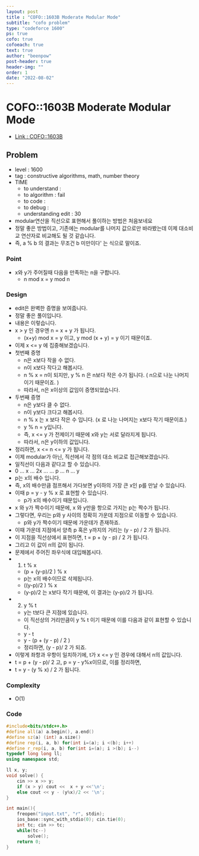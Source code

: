 ```yaml
---
layout: post
title : "COFO::1603B Moderate Modular Mode"
subtitle: "cofo problem"
type: "codeforce 1600"
ps: true
cofo: true
cofoeach: true
text: true
author: "beenpow"
post-header: true
header-img: ""
order: 1
date: "2022-08-02"
---
```

# COFO::1603B Moderate Modular Mode
- [Link : COFO::1603B](https://codeforces.com/contest/1603/problem/B)


## Problem 

- level : 1600
- tag : constructive algorithms, math, number theory
- TIME
  - to understand    : 
  - to algorithm     : fail
  - to code          : 
  - to debug         : 
  - understanding edit : 30
- modular연산을 직선으로 표현해서 풀이하는 방법은 처음보네요
- 정말 좋은 방법이고, 기존에는 modular를 나머지 값으로만 바라봤는데 이제 대소비교 연산자로 비교해도 될 것 같습니다.
- 즉, a % b 의 결과는 무조건 b 미만이다' 는 식으로 말이죠.

### Point
- x와 y가 주어질때 다음을 만족하는 n을 구합니다.
  - n mod x = y mod n

### Design
- edit은 완벽한 증명을 보여줍니다.
- 정말 좋은 풀이입니다.
- 내용은 이렇습니다.
- x > y 인 경우엔 n = x + y 가 됩니다.
  - (x+y) mod x = y 이고, y mod (x + y) = y 이기 때문이죠.
- 이제 x <= y 에 집중해보겠습니다.
- 첫번째 증명
  - n은 x보다 작을 수 없다.
  - n이 x보다 작다고 해봅시다.
  - n % x = n이 되지만, y % n 은 n보다 작은 수가 됩니다. ( n으로 나눈 나머지이기 때문이죠. )
  - 따라서, n은 x이상의 값임이 증명되었습니다.
- 두번째 증명
  - n은 y보다 클 수 없다.
  - n이 y보다 크다고 해봅시다.
  - n % x 는 x 보다 작은 수 입니다. (x 로 나눈 나머지는 x보다 작기 때문이죠.)
  - y % n = y입니다.
  - 즉, x <= y 가 전제이기 때문에 x와 y는 서로 달라지게 됩니다.
  - 따라서, n은 y이하의 값입니다.
- 정리하면, x <= n <= y 가 됩니다.
- 이제 modular가 아닌, 직선에서 각 점의 대소 비교로 접근해보겠습니다.
- 일직선이 다음과 같다고 할 수 있습니다.
- 0 ... x ... 2x ... ... p ... n ... y
- p는 x의 배수 입니다.
- 즉, x의 배수만큼 점프해서 가다보면 y이하의 가장 큰 x인 p를 만날 수 있습니다.
- 이때 p = y - y % x 로 표현할 수 있습니다.
  - p가 x의 배수이기 때문입니다.
- x 와 y가 짝수이기 때문에, x 와 y만을 항으로 가지는 p는 짝수가 됩니다.
- 그렇다면, 우리는 p와 y 사이의 정확히 가운데 지점으로 이동할 수 있습니다.
  - p와 y가 짝수이기 때문에 가운데가 존재하죠.
- 이때 가운데 지점에서 양측 p 혹은 y까지의 거리는 (y - p) / 2 가 됩니다.
- 이 지점을 직선상에서 표현하면, t = p + (y - p) / 2 가 됩니다.
- 그리고 이 값이 n의 값이 됩니다.
- 문제에서 주어진 좌우식에 대입해봅시다.
- 1. t % x
  - (p + (y-p)/2 ) % x 
  - p는 x의 배수이므로 삭제됩니다.
  - ((y-p)/2 ) % x 
  - (y-p)/2 는 x보다 작기 때문에, 이 결과는 (y-p)/2 가 됩니다.
- 2. y % t
  - y는 t보다 큰 지점에 있습니다.
  - 이 직선상의 거리만큼이 y % t 이기 때문에 이를 다음과 같이 표현할 수 있습니다.
  - y - t
  - y - (p + (y - p) / 2 )
  - 정리하면, (y - p)/ 2 가 되죠.
- 이렇게 좌항과 우항이 일치하기에, t가 x <= y 인 경우에 대해서 n의 값입니다.
- t = p + (y - p)/ 2 고, p = y - y%x이므로, 이를 정리하면,
- t = y - (y % x) / 2 가 됩니다. 


### Complexity
- O(1)

### Code

```cpp
#include<bits/stdc++.h>
#define all(a) a.begin(), a.end()
#define sz(a) (int) a.size()
#define rep(i, a, b) for(int i=(a); i <(b); i++)
#define r_rep(i, a, b) for(int i=(a); i >(b); i--)
typedef long long ll;
using namespace std;

ll x, y;
void solve() {
    cin >> x >> y;
    if (x > y) cout <<  x + y <<'\n';
    else cout << y - (y%x)/2 << '\n';
}

int main(){
    freopen("input.txt", "r", stdin);
    ios_base::sync_with_stdio(0); cin.tie(0);
    int tc; cin >> tc;
    while(tc--)
        solve();
    return 0;
}
```
